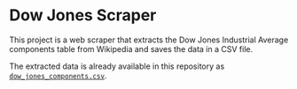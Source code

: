 
# Dow Jones Scraper

This project is a web scraper that extracts the Dow Jones Industrial Average components table from Wikipedia and saves the data in a CSV file.

The extracted data is already available in this repository as [`dow_jones_components.csv`](dow_jones_components.csv).




